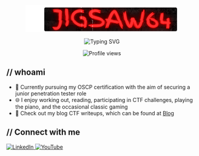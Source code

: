 <p align="center">
  <img width="80%" src="/assets/Jigsaw64_Pixlr.png" alt="Banner Image">
</p>

<p align="center">
  <img src="https://readme-typing-svg.demolab.com?font=Roboto&weight=700&size=30&duration=3000&pause=1000&color=FF0000&center=true&vCenter=true&width=700&lines=Welcome+to+my+page" alt="Typing SVG">
</p>

<p align="center">
  <img src="https://img.shields.io/badge/Profile%20views-1,440-blue" alt="Profile views">
</p>

## // whoami

- 💼 Currently pursuing my OSCP certification with the aim of securing a junior penetration tester role
- 🌐 I enjoy working out, reading, participating in CTF challenges, playing the piano, and the occasional classic gaming
- 📝 Check out my blog CTF writeups, which can be found at [Blog](https://jigsaw64.github.io/)

## // Connect with me

<a href="https://www.linkedin.com/in/cjoddo/">
  <img src="https://img.shields.io/badge/CJ%20ODDO-0077B5?style=for-the-badge&logo=linkedin&logoColor=white" alt="LinkedIn">
</a>
<a href="https://www.youtube.com/channel/UCOpL5NKvSIV23IOxrAGAtZW">
  <img src="https://img.shields.io/badge/JIGSAW64-FF0000?style=for-the-badge&logo=youtube&logoColor=white" alt="YouTube">
</a>
